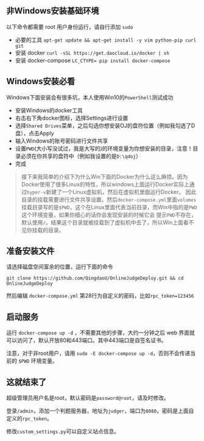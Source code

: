 ## 非Windows安装基础环境

以下命令都需要 root 用户身份运行，请自行添加 `sudo`

 - 必要的工具 `apt-get update && apt-get install -y vim python-pip curl git`
 - 安装 docker `curl -sSL https://get.daocloud.io/docker | sh`
 - 安装 docker-compose `LC_CTYPE= pip install docker-compose`

## Windows安装必看

Windows下面安装会有很多坑，本人使用Win10的`PowerShell`测试成功

- 安装Windows的docker工具
- 右击右下角docker图标，选择Settings进行设置
- 选择`Shared Drives`菜单，之后勾选你想安装OJ的盘符位置（例如我勾选了D盘），点击Apply
- 输入Windows的账号密码进行文件共享
- 设置`PWD`(大小写没试过，我是大写的)的环境变量为你想安装的目录，注意！目录必须在你共享的盘符中（例如我设置的是`D:\qdoj`）
- 完成

> 接下来我简单的介绍下为什么Win下面的Docker为什么这么麻烦。因为Docker使用了很多Linux的特性，所以windows上面运行Docker实际上通过`hyper-v`新建了一个Linux虚拟机，然后在虚拟机里面运行Docker。
因此目录的挂载需要进行文件共享设置。然后`docker-compose.yml`里面`volumes`挂载目录写的是`$PWD`，这个在Linux里面代表当前目录，而Win中指的是`PWD`这个环境变量，如果你细心的话你会发现安装的时候它会
提示`PWD`不存在，默认使用`/`。结果这个目录就被挂载到了虚拟机中去了，所以Win上面看不见你挂载的目录。

## 准备安装文件

请选择磁盘空间富余的位置，运行下面的命令

`git clone https://github.com/QingdaoU/OnlineJudgeDeploy.git && cd OnlineJudgeDeploy`

然后编辑 `docker-compose.yml` 第28行为自定义的密码，比如`rpc_token=123456`

## 启动服务

运行 `docker-compose up -d` ，不需要其他的步骤，大约一分钟之后 web 界面就可以访问了，默认开放80和443端口。其中443端口是自签名证书。

注意，对于非root用户，请用 `sudo -E docker-compose up -d`，否则不会传递当前的 `$PWD` 环境变量。

## 这就结束了

超级管理员用户名是root，默认密码是`password@root`，请及时修改。

登录`/admin`，添加一个判题服务器，地址为`judger`，端口为`8080`，密码是上面自定义的`rpc_token`。

修改`custom_settings.py`可以自定义站点信息。
